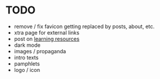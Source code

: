 # TODO

- remove / fix favicon getting replaced by posts, about, etc.
- xtra page for external links
- post on [learning resources](https://prolesoft.github.io/learn/)
- dark mode
- images / propaganda
- intro texts
- pamphlets
- logo / icon
